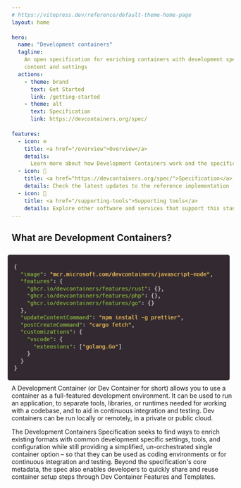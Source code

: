 ```yaml
---
# https://vitepress.dev/reference/default-theme-home-page
layout: home

hero:
  name: "Development containers"
  tagline:
    An open specification for enriching containers with development specific
    content and settings
  actions:
    - theme: brand
      text: Get Started
      link: /getting-started
    - theme: alt
      text: Specification
      link: https://devcontainers.org/spec/

features:
  - icon: ⚙️
    title: <a href="/overview">Overview</a>
    details:
      Learn more about how Development Containers work and the specification
  - icon: 📕
    title: <a href="https://devcontainers.org/spec/">Specification</a>
    details: Check the latest updates to the reference implementation
  - icon: 🔀
    title: <a href="/supporting-tools">Supporting tools</a>
    details: Explore other software and services that support this standard
---
```


<style>
/* Makes the <a> tags have style, not be invisible */
.VPFeature .title a {
  font-weight: 700;
  color: var(--vp-c-brand);
  border-bottom: 1px solid currentColor;
  transition: color 0.25s;
}
.VPFeature .title a:hover {
  color: var(--vp-c-brand-dark);
}
</style>

<!-- https://github.com/vuejs/vitepress/issues/800 -->
<script setup>
import HomeContent from '.vitepress/theme/components/HomeContent.vue';
</script>
<HomeContent>

## What are Development Containers?

<img align="right" style="padding: 0.66em;" alt="Example devcontainer configuration" src="./assets/example-devcontainerjson.png" />

A Development Container (or Dev Container for short) allows you to use a
container as a full-featured development environment. It can be used to run an
application, to separate tools, libraries, or runtimes needed for working with a
codebase, and to aid in continuous integration and testing. Dev containers can
be run locally or remotely, in a private or public cloud.

The Development Containers Specification seeks to find ways to enrich existing
formats with common development specific settings, tools, and configuration
while still providing a simplified, un-orchestrated single container option – so
that they can be used as coding environments or for continuous integration and
testing. Beyond the specification's core metadata, the spec also enables
developers to quickly share and reuse container setup steps through Dev
Container Features and Templates.

</HomeContent>
